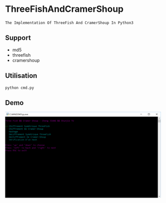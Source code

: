 # ThreeFishAndCramerShoup
```
The Implementation Of ThreeFish And CramerShoup In Python3
```

## Support
- md5
- threefish
- cramershoup

## Utilisation
```
python cmd.py
```

## Demo
![](./image/demo.PNG)
